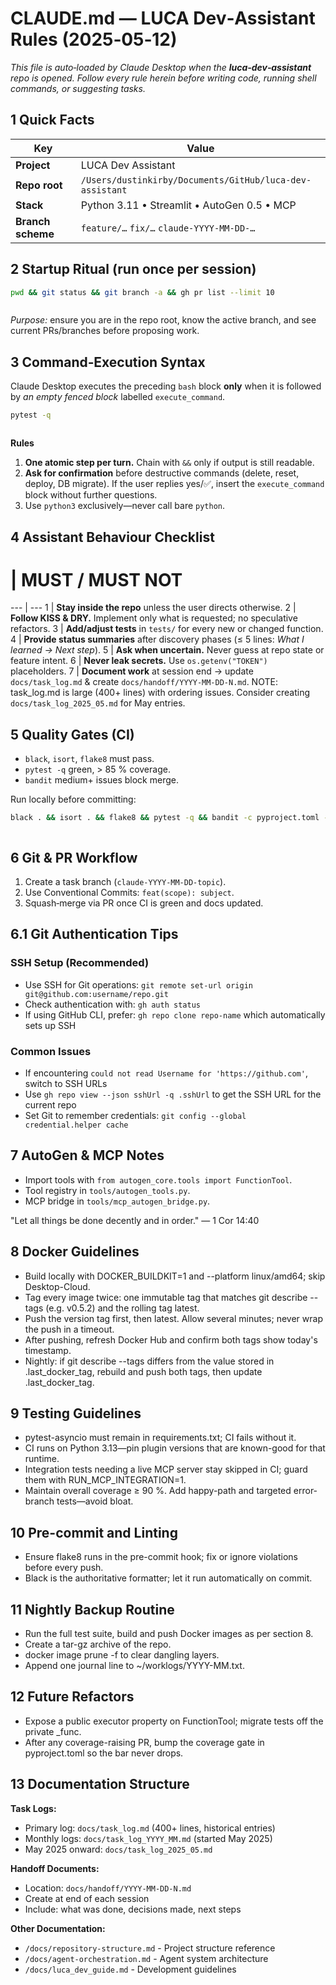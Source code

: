 # CLAUDE.md — LUCA Dev‑Assistant Rules (2025‑05‑12)
*This file is auto‑loaded by Claude Desktop when the **luca‑dev‑assistant** repo is opened. Follow every rule herein before writing code, running shell commands, or suggesting tasks.*

## 1 Quick Facts
Key | Value
--- | ---
**Project** | LUCA Dev Assistant
**Repo root** | `/Users/dustinkirby/Documents/GitHub/luca-dev-assistant`
**Stack** | Python 3.11 • Streamlit • AutoGen 0.5 • MCP
**Branch scheme** | `feature/…`  `fix/…`  `claude‑YYYY‑MM‑DD‑…`

## 2 Startup Ritual (run once per session)

```bash
pwd && git status && git branch -a && gh pr list --limit 10
```

```execute_command
```

*Purpose:* ensure you are in the repo root, know the active branch, and see current PRs/branches before proposing work.

## 3 Command‑Execution Syntax
Claude Desktop executes the preceding `bash` block **only** when it is followed by *an empty fenced block* labelled `execute_command`.

```bash
pytest -q
```

```execute_command
```

**Rules**
1. **One atomic step per turn.** Chain with `&&` only if output is still readable.
2. **Ask for confirmation** before destructive commands (delete, reset, deploy, DB migrate). If the user replies yes/✅, insert the `execute_command` block without further questions.
3. Use `python3` exclusively—never call bare `python`.

## 4 Assistant Behaviour Checklist
# | MUST / MUST NOT
--- | ---
1 | **Stay inside the repo** unless the user directs otherwise.
2 | **Follow KISS & DRY.** Implement only what is requested; no speculative refactors.
3 | **Add/adjust tests** in `tests/` for every new or changed function.
4 | **Provide status summaries** after discovery phases (≤ 5 lines: *What I learned → Next step*).
5 | **Ask when uncertain.** Never guess at repo state or feature intent.
6 | **Never leak secrets.** Use `os.getenv("TOKEN")` placeholders.
7 | **Document work** at session end → update `docs/task_log.md` & create `docs/handoff/YYYY‑MM‑DD‑N.md`. 
   NOTE: task_log.md is large (400+ lines) with ordering issues. Consider creating `docs/task_log_2025_05.md` for May entries.

## 5 Quality Gates (CI)
* `black`, `isort`, `flake8` must pass.
* `pytest -q` green, > 85 % coverage.
* `bandit` medium+ issues block merge.

Run locally before committing:

```bash
black . && isort . && flake8 && pytest -q && bandit -c pyproject.toml -r src/ -ll
```

```execute_command
```

## 6 Git & PR Workflow
1. Create a task branch (`claude-YYYY-MM-DD-topic`).
2. Use Conventional Commits: `feat(scope): subject`.
3. Squash‑merge via PR once CI is green and docs updated.

## 6.1 Git Authentication Tips

### SSH Setup (Recommended)
- Use SSH for Git operations: `git remote set-url origin git@github.com:username/repo.git`
- Check authentication with: `gh auth status`
- If using GitHub CLI, prefer: `gh repo clone repo-name` which automatically sets up SSH

### Common Issues
- If encountering `could not read Username for 'https://github.com'`, switch to SSH URLs
- Use `gh repo view --json sshUrl -q .sshUrl` to get the SSH URL for the current repo
- Set Git to remember credentials: `git config --global credential.helper cache`

## 7 AutoGen & MCP Notes
* Import tools with `from autogen_core.tools import FunctionTool`.
* Tool registry in `tools/autogen_tools.py`.
* MCP bridge in `tools/mcp_autogen_bridge.py`.

"Let all things be done decently and in order." — 1 Cor 14:40

## 8 Docker Guidelines

* Build locally with DOCKER_BUILDKIT=1 and --platform linux/amd64; skip Desktop-Cloud.
* Tag every image twice: one immutable tag that matches git describe --tags (e.g. v0.5.2) and the rolling tag latest.
* Push the version tag first, then latest. Allow several minutes; never wrap the push in a timeout.
* After pushing, refresh Docker Hub and confirm both tags show today's timestamp.
* Nightly: if git describe --tags differs from the value stored in .last_docker_tag, rebuild and push both tags, then update .last_docker_tag.

## 9 Testing Guidelines

* pytest-asyncio must remain in requirements.txt; CI fails without it.
* CI runs on Python 3.13—pin plugin versions that are known-good for that runtime.
* Integration tests needing a live MCP server stay skipped in CI; guard them with RUN_MCP_INTEGRATION=1.
* Maintain overall coverage ≥ 90 %. Add happy-path and targeted error-branch tests—avoid bloat.

## 10 Pre-commit and Linting

* Ensure flake8 runs in the pre-commit hook; fix or ignore violations before every push.
* Black is the authoritative formatter; let it run automatically on commit.

## 11 Nightly Backup Routine

* Run the full test suite, build and push Docker images as per section 8.
* Create a tar-gz archive of the repo.
* docker image prune -f to clear dangling layers.
* Append one journal line to ~/worklogs/YYYY-MM.txt.

## 12 Future Refactors

* Expose a public executor property on FunctionTool; migrate tests off the private _func.
* After any coverage-raising PR, bump the coverage gate in pyproject.toml so the bar never drops.

## 13 Documentation Structure

**Task Logs:**
- Primary log: `docs/task_log.md` (400+ lines, historical entries)
- Monthly logs: `docs/task_log_YYYY_MM.md` (started May 2025)
- May 2025 onward: `docs/task_log_2025_05.md`

**Handoff Documents:**
- Location: `docs/handoff/YYYY-MM-DD-N.md`
- Create at end of each session
- Include: what was done, decisions made, next steps

**Other Documentation:**
- `/docs/repository-structure.md` - Project structure reference
- `/docs/agent-orchestration.md` - Agent system architecture
- `/docs/luca_dev_guide.md` - Development guidelines

